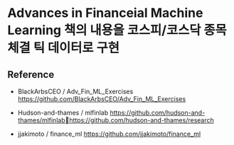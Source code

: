 # Advances in Financeial Machine Learning 책의 내용을  코스피/코스닥 종목 체결 틱 데이터로 구현 



## Reference 
* BlackArbsCEO / Adv_Fin_ML_Exercises
https://github.com/BlackArbsCEO/Adv_Fin_ML_Exercises

* Hudson-and-thames / mlfinlab
https://github.com/hudson-and-thames/mlfinlabhttps://github.com/hudson-and-thames/research

* jjakimoto / finance_ml
https://github.com/jjakimoto/finance_ml
